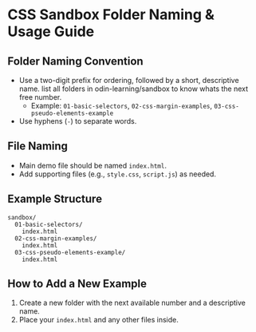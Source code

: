 # CSS Sandbox Folder Naming & Usage Guide

## Folder Naming Convention
- Use a two-digit prefix for ordering, followed by a short, descriptive name. list all folders in odin-learning/sandbox to know whats the next free number.
  - Example: `01-basic-selectors`, `02-css-margin-examples`, `03-css-pseudo-elements-example`
- Use hyphens (`-`) to separate words.

## File Naming
- Main demo file should be named `index.html`.
- Add supporting files (e.g., `style.css`, `script.js`) as needed.

## Example Structure
```
sandbox/
  01-basic-selectors/
    index.html
  02-css-margin-examples/
    index.html
  03-css-pseudo-elements-example/
    index.html
```

## How to Add a New Example
1. Create a new folder with the next available number and a descriptive name.
2. Place your `index.html` and any other files inside.
